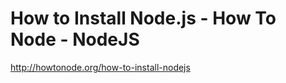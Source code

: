 <!--
id: 1541395224
link: http://kevinisom.info/post/1541395224/how-to-install-node-js-how-to-node-nodejs
slug: how-to-install-node-js-how-to-node-nodejs
date: Thu Nov 11 2010 21:20:49 GMT+1300 (NZDT)
raw: {"blog_name":"kevinisom","id":1541395224,"post_url":"http://kevinisom.info/post/1541395224/how-to-install-node-js-how-to-node-nodejs","slug":"how-to-install-node-js-how-to-node-nodejs","type":"link","date":"2010-11-11 08:20:49 GMT","timestamp":1289463649,"state":"published","format":"html","reblog_key":"oXF9p1qq","tags":[],"short_url":"http://tmblr.co/Zw68Yy1RtzCO","highlighted":[],"feed_item":"http://howtonode.org/how-to-install-nodejs","from_feed_id":"650234","note_count":0,"title":"How to Install Node.js - How To Node - NodeJS","url":"http://howtonode.org/how-to-install-nodejs","description":""}
publish: 2010-11-011
tags: 
title: How to Install Node.js - How To Node - NodeJS
-->


How to Install Node.js - How To Node - NodeJS
=============================================

<http://howtonode.org/how-to-install-nodejs>

